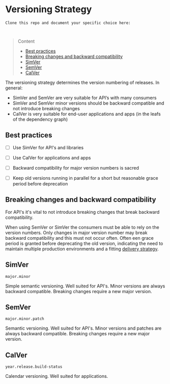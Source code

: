 # Versioning Strategy

```
Clone this repo and document your specific choice here:



```
> Content
> - [Best practices](#best-practices)
> - [Breaking changes and backward compatibility](#breaking-changes-and-backward-compatibility)
> - [SimVer](#simver)
> - [SemVer](#semver)
> - [CalVer](#calver)

The versioning strategy determines the version numbering of releases. In general:
- SimVer and SemVer are very suitable for API’s with many consumers
- SimVer and SemVer minor versions should be backward compatible and not introduce breaking changes
- CalVer is very suitable for end-user applications and apps (in the leafs of the dependency graph)

## Best practices

- [ ] Use SimVer for API's and libraries


- [ ] Use CalVer for applications and apps


- [ ] Backward compatibility for major version numbers is sacred


- [ ] Keep old versions running in parallel for a short but reasonable grace period before deprecation


## Breaking changes and backward compatibility

For API's it's vital to not introduce breaking changes that break backward compatibility.

When using SemVer or SimVer the consumers must be able to rely on the version numbers. 
Only changes in major version number may break backward compatibility and this must not occur often. 
Often een grace period is granted before deprecating the old version, 
indicating the need to maintain multiple production environments and a fitting [delivery strategy](delivery-strategy.md).

## SimVer

```major.minor```

Simple semantic versioning. Well suited for API's. Minor versions are always backward compatible.
Breaking changes require a new major version.

## SemVer

```major.minor.patch```

Semantic versioning. Well suited for API's. Minor versions and patches are always backward compatible.
Breaking changes require a new major version.

## CalVer

```year.release.build-status```

Calendar versioning. Well suited for applications. 

